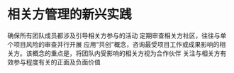 # 相关方管理的新兴实践
确保所有团队成员都涉及引导相关方参与的活动
定期审查相关方社区，往往与单个项目风险的审查并行开展
应用“共创”概念，咨询最受项目工作或成果影响的相关方。该概念的重点是，将团队内受影响的相关方视为合作伙伴
关注与相关方有效参与程度有关的正面及负面价值